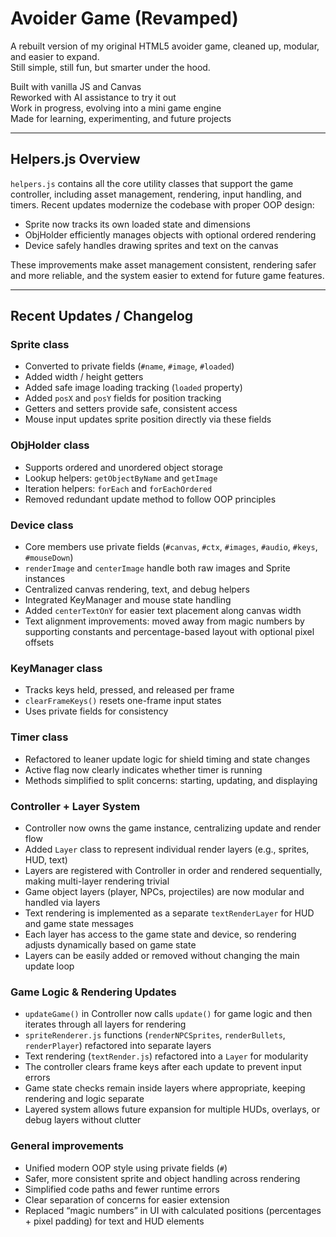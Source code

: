 # Avoider Game (Revamped)

A rebuilt version of my original HTML5 avoider game, cleaned up, modular, and easier to expand.  
Still simple, still fun, but smarter under the hood.

Built with vanilla JS and Canvas  
Reworked with AI assistance to try it out  
Work in progress, evolving into a mini game engine  
Made for learning, experimenting, and future projects

---

## Helpers.js Overview

`helpers.js` contains all the core utility classes that support the game controller, including asset management, rendering, input handling, and timers. Recent updates modernize the codebase with proper OOP design:

- Sprite now tracks its own loaded state and dimensions
- ObjHolder efficiently manages objects with optional ordered rendering
- Device safely handles drawing sprites and text on the canvas

These improvements make asset management consistent, rendering safer and more reliable, and the system easier to extend for future game features.

---

## Recent Updates / Changelog

### Sprite class
- Converted to private fields (`#name`, `#image`, `#loaded`)
- Added width / height getters
- Added safe image loading tracking (`loaded` property)
- Added `posX` and `posY` fields for position tracking
- Getters and setters provide safe, consistent access
- Mouse input updates sprite position directly via these fields

### ObjHolder class
- Supports ordered and unordered object storage
- Lookup helpers: `getObjectByName` and `getImage`
- Iteration helpers: `forEach` and `forEachOrdered`
- Removed redundant update method to follow OOP principles

### Device class
- Core members use private fields (`#canvas`, `#ctx`, `#images`, `#audio`, `#keys`, `#mouseDown`)
- `renderImage` and `centerImage` handle both raw images and Sprite instances
- Centralized canvas rendering, text, and debug helpers
- Integrated KeyManager and mouse state handling
- Added `centerTextOnY` for easier text placement along canvas width
- Text alignment improvements: moved away from magic numbers by supporting constants and percentage-based layout with optional pixel offsets

### KeyManager class
- Tracks keys held, pressed, and released per frame
- `clearFrameKeys()` resets one-frame input states
- Uses private fields for consistency

### Timer class
- Refactored to leaner update logic for shield timing and state changes
- Active flag now clearly indicates whether timer is running
- Methods simplified to split concerns: starting, updating, and displaying

### Controller + Layer System
- Controller now owns the game instance, centralizing update and render flow
- Added `Layer` class to represent individual render layers (e.g., sprites, HUD, text)
- Layers are registered with Controller in order and rendered sequentially, making multi-layer rendering trivial
- Game object layers (player, NPCs, projectiles) are now modular and handled via layers
- Text rendering is implemented as a separate `textRenderLayer` for HUD and game state messages
- Each layer has access to the game state and device, so rendering adjusts dynamically based on game state
- Layers can be easily added or removed without changing the main update loop

### Game Logic & Rendering Updates
- `updateGame()` in Controller now calls `update()` for game logic and then iterates through all layers for rendering
- `spriteRenderer.js` functions (`renderNPCSprites`, `renderBullets`, `renderPlayer`) refactored into separate layers
- Text rendering (`textRender.js`) refactored into a `Layer` for modularity
- The controller clears frame keys after each update to prevent input errors
- Game state checks remain inside layers where appropriate, keeping rendering and logic separate
- Layered system allows future expansion for multiple HUDs, overlays, or debug layers without clutter

### General improvements
- Unified modern OOP style using private fields (`#`)
- Safer, more consistent sprite and object handling across rendering
- Simplified code paths and fewer runtime errors
- Clear separation of concerns for easier extension
- Replaced “magic numbers” in UI with calculated positions (percentages + pixel padding) for text and HUD elements
